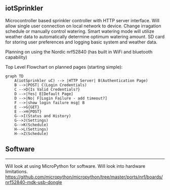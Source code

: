 ## iotSprinkler 

Microcontroller based sprinkler controller with HTTP server interface. Will allow single user connection on local network to device. Change irragation schedule or manually control watering. Smart watering mode will utilize weather data to automatically determine optimum watering amount. SD card for storing user preferences and logging basic system and weather data. 

Planning on using the Nordic nrf52840 (has built in WiFi and bluetooth capability)

Top Level Flowchart on planned pages (starting simple):
```mermaid
graph TD
    A(iotSprinkler uC) --> |HTTP Server| B(Authentication Page)
    B -->|POST| C(Login Credentials)
    C -->D{Is Valid Credentials?}
    D -->|Yes| E[Default Page]
    D -->|No| F[Login Failure - add timeout?]
    F -->|show login failure msg| B 
    E -->G{GET}
    E -->H{POST}
    G-->I(Status and History)
    G-->J(Settings)
    G-->K(Schedule)
    H-->L(Settings)
    H-->Z(Schedule)
```
## Software
---
Will look at using MicroPython for software. Will look into hardware limitations.
https://github.com/micropython/micropython/tree/master/ports/nrf/boards/nrf52840-mdk-usb-dongle

